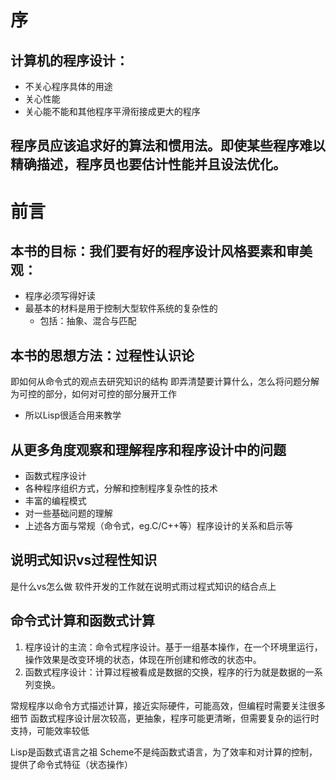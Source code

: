 # 序
## 计算机的程序设计：
- 不关心程序具体的用途
- 关心性能
- 关心能不能和其他程序平滑衔接成更大的程序

## 程序员应该追求好的算法和惯用法。即使某些程序难以精确描述，程序员也要估计性能并且设法优化。

# 前言
## 本书的目标：我们要有好的程序设计风格要素和审美观：
- 程序必须写得好读
- 最基本的材料是用于控制大型软件系统的复杂性的
	- 包括：抽象、混合与匹配

## 本书的思想方法：过程性认识论
即如何从命令式的观点去研究知识的结构
即弄清楚要计算什么，怎么将问题分解为可控的部分，如何对可控的部分展开工作
- 所以Lisp很适合用来教学

## 从更多角度观察和理解程序和程序设计中的问题
- 函数式程序设计
- 各种程序组织方式，分解和控制程序复杂性的技术
- 丰富的编程模式
- 对一些基础问题的理解
- 上述各方面与常规（命令式，eg.C/C++等）程序设计的关系和启示等

## 说明式知识vs过程性知识
是什么vs怎么做
软件开发的工作就在说明式雨过程式知识的结合点上

## 命令式计算和函数式计算
1. 程序设计的主流：命令式程序设计。基于一组基本操作，在一个环境里运行，操作效果是改变环境的状态，体现在所创建和修改的状态中。
2. 函数式程序设计：计算过程被看成是数据的交换，程序的行为就是数据的一系列变换。

常规程序以命令方式描述计算，接近实际硬件，可能高效，但编程时需要关注很多细节
函数式程序设计层次较高，更抽象，程序可能更清晰，但需要复杂的运行时支持，可能效率较低

Lisp是函数式语言之祖
Scheme不是纯函数式语言，为了效率和对计算的控制，提供了命令式特征（状态操作）

